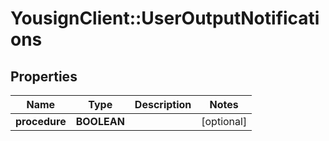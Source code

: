 # YousignClient::UserOutputNotifications

## Properties
Name | Type | Description | Notes
------------ | ------------- | ------------- | -------------
**procedure** | **BOOLEAN** |  | [optional] 


